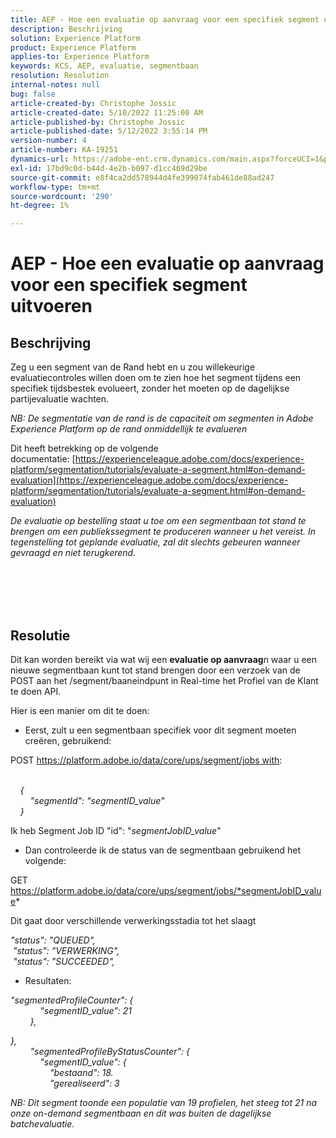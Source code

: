 ```yaml
---
title: AEP - Hoe een evaluatie op aanvraag voor een specifiek segment uitvoeren
description: Beschrijving
solution: Experience Platform
product: Experience Platform
applies-to: Experience Platform
keywords: KCS, AEP, evaluatie, segmentbaan
resolution: Resolution
internal-notes: null
bug: false
article-created-by: Christophe Jossic
article-created-date: 5/10/2022 11:25:00 AM
article-published-by: Christophe Jossic
article-published-date: 5/12/2022 3:55:14 PM
version-number: 4
article-number: KA-19251
dynamics-url: https://adobe-ent.crm.dynamics.com/main.aspx?forceUCI=1&pagetype=entityrecord&etn=knowledgearticle&id=e9b791cf-53d0-ec11-a7b5-00224809c101
exl-id: 17bd9c0d-b44d-4e2b-b097-d1cc469d29be
source-git-commit: e8f4ca2dd578944d4fe399074fab461de88ad247
workflow-type: tm+mt
source-wordcount: '290'
ht-degree: 1%

---
```


# AEP - Hoe een evaluatie op aanvraag voor een specifiek segment uitvoeren

## Beschrijving


Zeg u een segment van de Rand hebt en u zou willekeurige evaluatiecontroles willen doen om te zien hoe het segment tijdens een specifiek tijdsbestek evolueert, zonder het moeten op de dagelijkse partijevaluatie wachten.

*NB: De segmentatie van de rand is de capaciteit om segmenten in Adobe Experience Platform op de rand onmiddellijk te evalueren*



Dit heeft betrekking op de volgende documentatie: [https://experienceleague.adobe.com/docs/experience-platform/segmentation/tutorials/evaluate-a-segment.html#on-demand-evaluation](https://experienceleague.adobe.com/docs/experience-platform/segmentation/tutorials/evaluate-a-segment.html#on-demand-evaluation)

*De evaluatie op bestelling staat u toe om een segmentbaan tot stand te brengen om een publiekssegment te produceren wanneer u het vereist. In tegenstelling tot geplande evaluatie, zal dit slechts gebeuren wanneer gevraagd en niet terugkerend.*




<br><br> <br><br>

## Resolutie


Dit kan worden bereikt via wat wij een <b>evaluatie op aanvraag</b>n waar u een nieuwe segmentbaan kunt tot stand brengen door een verzoek van de POST aan het /segment/baaneindpunt in Real-time het Profiel van de Klant te doen API.



Hier is een manier om dit te doen:



- Eerst, zult u een segmentbaan specifiek voor dit segment moeten creëren, gebruikend:


POST https://platform.adobe.io/data/core/ups/segment/jobs with:

*<br>    {
<br>        &quot;segmentId&quot;: &quot;segmentID_value&quot;
<br>    }*



Ik heb Segment Job ID &quot;id&quot;: &quot;*segmentJobID_value*&quot;



- Dan controleerde ik de status van de segmentbaan gebruikend het volgende:


GET https://platform.adobe.io/data/core/ups/segment/jobs/*segmentJobID_value*



Dit gaat door verschillende verwerkingsstadia tot het slaagt

*&quot;status&quot;: &quot;QUEUED&quot;,
<br> &quot;status&quot;: &quot;VERWERKING&quot;,
<br> &quot;status&quot;: &quot;SUCCEEDED&quot;,*



- Resultaten:


*&quot;segmentedProfileCounter&quot;: {
<br>            &quot;segmentID_value&quot;: 21
<br>        },*

*},
<br>        &quot;segmentedProfileByStatusCounter&quot;: {
<br>            &quot;segmentID_value&quot;: {
<br>                &quot;bestaand&quot;: 18.
<br>                &quot;gerealiseerd&quot;: 3<br>*



*NB: Dit segment toonde een populatie van 19 profielen, het steeg tot 21 na onze on-demand segmentbaan en dit was buiten de dagelijkse batchevaluatie.*
